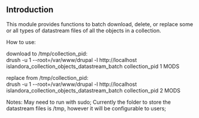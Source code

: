 
## Introduction

This module provides functions to batch download, delete, or replace some or all types of datastream files of all the objects in a collection.

How to use:

download to /tmp/collection_pid:<br>
drush -u 1 --root=/var/www/drupal -l http://localhost islandora_collection_objects_datastream_batch collection_pid 1 MODS

replace from /tmp/collection_pid:<br>
drush -u 1 --root=/var/www/drupal -l http://localhost islandora_collection_objects_datastream_batch collection_pid 2 MODS

Notes:
May need to run with sudo;
Currently the folder to store the datastream files is /tmp, however it will be configurable to users;
